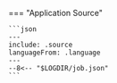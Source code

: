 === "Application Source"

    ```json
    ---
    include: .source
    languageFrom: .language
    ---
    --8<-- "$LOGDIR/job.json"
    ```

